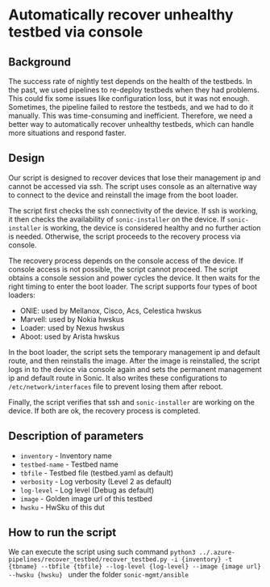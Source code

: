 # Automatically recover unhealthy testbed via console

## Background
The success rate of nightly test depends on the health of the testbeds.
In the past, we used pipelines to re-deploy testbeds when they had problems. This could fix some issues like configuration loss, but it was not enough.
Sometimes, the pipeline failed to restore the testbeds, and we had to do it manually. This was time-consuming and inefficient.
Therefore, we need a better way to automatically recover unhealthy testbeds, which can handle more situations and respond faster.

## Design
Our script is designed to recover devices that lose their management ip and cannot be accessed via ssh.
The script uses console as an alternative way to connect to the device and reinstall the image from the boot loader.

The script first checks the ssh connectivity of the device.
If ssh is working, it then checks the availability of `sonic-installer` on the device.
If `sonic-installer` is working, the device is considered healthy and no further action is needed.
Otherwise, the script proceeds to the recovery process via console.

The recovery process depends on the console access of the device.
If console access is not possible, the script cannot proceed.
The script obtains a console session and power cycles the device. It then waits for the right timing to enter the boot loader.
The script supports four types of boot loaders:
+ ONIE: used by Mellanox, Cisco, Acs, Celestica hwskus
+ Marvell: used by Nokia hwskus
+ Loader: used by Nexus hwskus
+ Aboot: used by Arista hwskus

In the boot loader, the script sets the temporary management ip and default route, and then reinstalls the image.
After the image is reinstalled, the script logs in to the device via console again and sets the permanent management ip and default route in Sonic.
It also writes these configurations to `/etc/network/interfaces` file to prevent losing them after reboot.

Finally, the script verifies that ssh and `sonic-installer` are working on the device. If both are ok, the recovery process is completed.

## Description of parameters
+ `inventory` - Inventory name
+ `testbed-name` - Testbed name
+ `tbfile` - Testbed file (testbed.yaml as default)
+ `verbosity` - Log verbosity (Level 2 as default)
+ `log-level` - Log level (Debug as default)
+ `image` - Golden image url of this testbed
+ `hwsku` - HwSku of this dut

## How to run the script
We can execute the script using such command
`python3 ../.azure-pipelines/recover_testbed/recover_testbed.py -i {inventory} -t {tbname} --tbfile {tbfile} --log-level {log-level} --image {image url} --hwsku {hwsku}
`
under the folder `sonic-mgmt/ansible`
